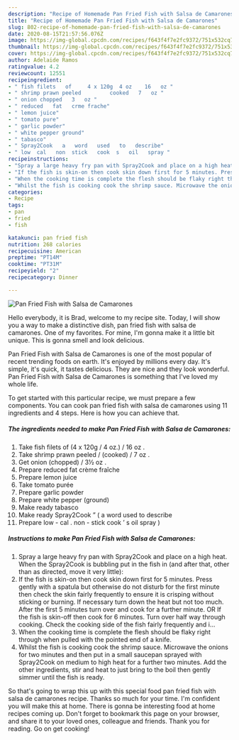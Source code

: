 ```yaml
---
description: "Recipe of Homemade Pan Fried Fish with Salsa de Camarones"
title: "Recipe of Homemade Pan Fried Fish with Salsa de Camarones"
slug: 802-recipe-of-homemade-pan-fried-fish-with-salsa-de-camarones
date: 2020-08-15T21:57:56.076Z
image: https://img-global.cpcdn.com/recipes/f643f4f7e2fc9372/751x532cq70/pan-fried-fish-with-salsa-de-camarones-recipe-main-photo.jpg
thumbnail: https://img-global.cpcdn.com/recipes/f643f4f7e2fc9372/751x532cq70/pan-fried-fish-with-salsa-de-camarones-recipe-main-photo.jpg
cover: https://img-global.cpcdn.com/recipes/f643f4f7e2fc9372/751x532cq70/pan-fried-fish-with-salsa-de-camarones-recipe-main-photo.jpg
author: Adelaide Ramos
ratingvalue: 4.2
reviewcount: 12551
recipeingredient:
- " fish filets   of     4 x 120g  4 oz    16   oz "
- " shrimp prawn peeled         cooked   7   oz "
- " onion chopped   3   oz "
- " reduced   fat   crme frache"
- " lemon juice"
- " tomato pure"
- " garlic powder"
- " white pepper ground"
- " tabasco"
- " Spray2Cook   a   word   used   to   describe"
- " low  cal   non  stick   cook  s   oil   spray "
recipeinstructions:
- "Spray a large heavy fry pan with Spray2Cook and place on a high heat. When the Spray2Cook is bubbling put in the fish in (and after that, other than as directed, move it very little):"
- "If the fish is skin-on then cook skin down first for 5 minutes. Press gently with a spatula but otherwise do not disturb for the first minute then check the skin fairly frequently to ensure it is crisping without sticking or burning. If necessary turn down the heat but not too much. After the first 5 minutes turn over and cook for a further minute. OR If the fish is skin-off then cook for 6 minutes. Turn over half way through cooking. Check the cooking side of the fish fairly frequently and i..."
- "When the cooking time is complete the flesh should be flaky right through when pulled with the pointed end of a knife."
- "Whilst the fish is cooking cook the shrimp sauce. Microwave the onions for two minutes and then put in a small saucepan sprayed with Spray2Cook on medium to high heat for a further two minutes. Add the other ingredients, stir and heat to just bring to the boil then gently simmer until the fish is ready."
categories:
- Recipe
tags:
- pan
- fried
- fish

katakunci: pan fried fish 
nutrition: 268 calories
recipecuisine: American
preptime: "PT14M"
cooktime: "PT31M"
recipeyield: "2"
recipecategory: Dinner

---
```



![Pan Fried Fish with Salsa de Camarones](https://img-global.cpcdn.com/recipes/f643f4f7e2fc9372/751x532cq70/pan-fried-fish-with-salsa-de-camarones-recipe-main-photo.jpg)

Hello everybody, it is Brad, welcome to my recipe site. Today, I will show you a way to make a distinctive dish, pan fried fish with salsa de camarones. One of my favorites. For mine, I'm gonna make it a little bit unique. This is gonna smell and look delicious.

Pan Fried Fish with Salsa de Camarones is one of the most popular of recent trending foods on earth. It's enjoyed by millions every day. It's simple, it's quick, it tastes delicious. They are nice and they look wonderful. Pan Fried Fish with Salsa de Camarones is something that I've loved my whole life.




To get started with this particular recipe, we must prepare a few components. You can cook pan fried fish with salsa de camarones using 11 ingredients and 4 steps. Here is how you can achieve that.

<!--inarticleads1-->

##### The ingredients needed to make Pan Fried Fish with Salsa de Camarones:

1. Take  fish filets   of     (4 x 120g / 4 oz.)  /  16   oz .
1. Take  shrimp prawn peeled     /    (cooked) /  7   oz .
1. Get  onion (chopped) /  3½   oz .
1. Prepare  reduced   fat   crème fraîche
1. Prepare  lemon juice
1. Take  tomato purée
1. Prepare  garlic powder
1. Prepare  white pepper (ground)
1. Make ready  tabasco
1. Make ready  Spray2Cook ” ( a   word   used   to   describe
1. Prepare  low - cal .  non - stick   cook ’ s   oil   spray )




<!--inarticleads2-->

##### Instructions to make Pan Fried Fish with Salsa de Camarones:

1. Spray a large heavy fry pan with Spray2Cook and place on a high heat. When the Spray2Cook is bubbling put in the fish in (and after that, other than as directed, move it very little):
1. If the fish is skin-on then cook skin down first for 5 minutes. Press gently with a spatula but otherwise do not disturb for the first minute then check the skin fairly frequently to ensure it is crisping without sticking or burning. If necessary turn down the heat but not too much. After the first 5 minutes turn over and cook for a further minute. OR If the fish is skin-off then cook for 6 minutes. Turn over half way through cooking. Check the cooking side of the fish fairly frequently and i...
1. When the cooking time is complete the flesh should be flaky right through when pulled with the pointed end of a knife.
1. Whilst the fish is cooking cook the shrimp sauce. Microwave the onions for two minutes and then put in a small saucepan sprayed with Spray2Cook on medium to high heat for a further two minutes. Add the other ingredients, stir and heat to just bring to the boil then gently simmer until the fish is ready.




So that's going to wrap this up with this special food pan fried fish with salsa de camarones recipe. Thanks so much for your time. I'm confident you will make this at home. There is gonna be interesting food at home recipes coming up. Don't forget to bookmark this page on your browser, and share it to your loved ones, colleague and friends. Thank you for reading. Go on get cooking!
